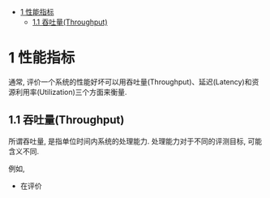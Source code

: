 
<!-- @import "[TOC]" {cmd="toc" depthFrom=1 depthTo=6 orderedList=false} -->

<!-- code_chunk_output -->

* [1 性能指标](#1-性能指标)
	* [1.1 吞吐量(Throughput)](#11-吞吐量throughput)

<!-- /code_chunk_output -->

# 1 性能指标

通常, 评价一个系统的性能好坏可以用吞吐量(Throughput)、延迟(Latency)和资源利用率(Utilization)三个方面来衡量.

## 1.1 吞吐量(Throughput)

所谓吞吐量, 是指单位时间内系统的处理能力. 处理能力对于不同的评测目标, 可能含义不同. 

例如,

- 在评价